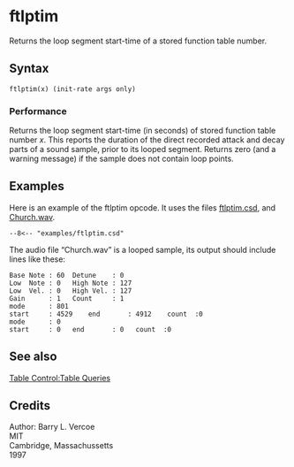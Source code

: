 <!--
id:ftlptim
category:Table Control:Table Queries
-->
# ftlptim
Returns the loop segment start-time of a stored function table number.

## Syntax
``` csound-orc
ftlptim(x) (init-rate args only)
```

### Performance

Returns the loop segment start-time (in seconds) of stored function table number _x_. This reports the duration of the direct recorded attack and decay parts of a sound sample, prior to its looped segment. Returns zero (and a warning message) if the sample does not contain loop points.

## Examples

Here is an example of the ftlptim opcode. It uses the files [ftlptim.csd](../../examples/ftlptim.csd), and [Church.wav](../../examples/Church.wav).

``` csound-csd title="Example of the ftlptim opcode." linenums="1"
--8<-- "examples/ftlptim.csd"
```

The audio file &#8220;Church.wav&#8221; is a looped sample, its output should include lines like these:

```
Base Note : 60	Detune    : 0
Low  Note : 0	High Note : 127
Low  Vel. : 0	High Vel. : 127
Gain      : 1	Count     : 1
mode      : 801
start     : 4529	end       : 4912	count  :0
mode      : 0
start     : 0	end       : 0	count  :0
```

## See also

[Table Control:Table Queries](../../table/queries)

## Credits

Author: Barry L. Vercoe<br>
MIT<br>
Cambridge, Massachussetts<br>
1997<br>
